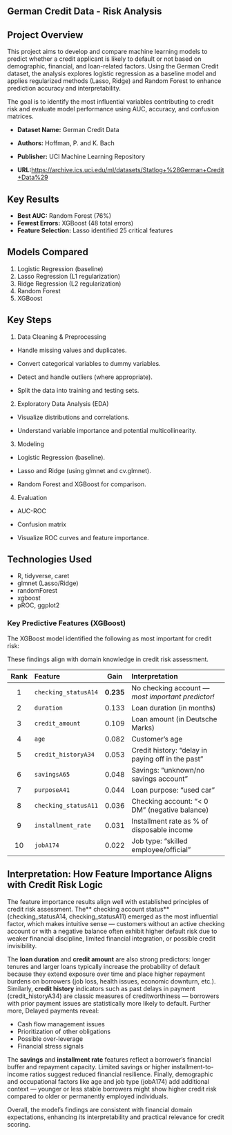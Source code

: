 ## **German Credit Data - Risk Analysis**


## Project Overview
This project aims to develop and compare machine learning models to predict whether a credit applicant is likely to default or not based on demographic, financial, and loan-related factors.
Using the German Credit dataset, the analysis explores logistic regression as a baseline model and applies regularized methods (Lasso, Ridge) and Random Forest to enhance prediction accuracy and interpretability.

The goal is to identify the most influential variables contributing to credit risk and evaluate model performance using AUC, accuracy, and confusion matrices.
- **Dataset Name:** German Credit Data

- **Authors:** Hoffman, P. and K. Bach

- **Publisher:** UCI Machine Learning Repository

- **URL:**<https://archive.ics.uci.edu/ml/datasets/Statlog+%28German+Credit+Data%29>


## Key Results
- **Best AUC:** Random Forest (76%)
- **Fewest Errors:** XGBoost (48 total errors)
- **Feature Selection:** Lasso identified 25 critical features

## Models Compared
1. Logistic Regression (baseline)
2. Lasso Regression (L1 regularization)
3. Ridge Regression (L2 regularization)
4. Random Forest
5. XGBoost

## Key Steps

1. Data Cleaning & Preprocessing

- Handle missing values and duplicates.

- Convert categorical variables to dummy variables.

- Detect and handle outliers (where appropriate).

- Split the data into training and testing sets.

2. Exploratory Data Analysis (EDA)

- Visualize distributions and correlations.

- Understand variable importance and potential multicollinearity.

3. Modeling

- Logistic Regression (baseline).

- Lasso and Ridge (using glmnet and cv.glmnet).

- Random Forest and XGBoost for comparison.

4. Evaluation

- AUC-ROC

- Confusion matrix

- Visualize ROC curves and feature importance.


## Technologies Used
- R, tidyverse, caret
- glmnet (Lasso/Ridge)
- randomForest
- xgboost
- pROC, ggplot2


### Key Predictive Features (XGBoost)

The XGBoost model identified the following as most important for credit risk:

These findings align with domain knowledge in credit risk assessment.

| Rank | Feature              |    Gain   | Interpretation                                    |
| :--: | :------------------- | :-------: | :------------------------------------------------ |
|   1  | `checking_statusA14` | **0.235** | No checking account — *most important predictor!* |
|   2  | `duration`           |   0.133   | Loan duration (in months)                         |
|   3  | `credit_amount`      |   0.109   | Loan amount (in Deutsche Marks)                   |
|   4  | `age`                |   0.082   | Customer’s age                                    |
|   5  | `credit_historyA34`  |   0.053   | Credit history: “delay in paying off in the past” |
|   6  | `savingsA65`         |   0.048   | Savings: “unknown/no savings account”             |
|   7  | `purposeA41`         |   0.044   | Loan purpose: “used car”                          |
|   8  | `checking_statusA11` |   0.036   | Checking account: “< 0 DM” (negative balance)     |
|   9  | `installment_rate`   |   0.031   | Installment rate as % of disposable income        |
|  10  | `jobA174`            |   0.022   | Job type: “skilled employee/official”             |


## Interpretation: How Feature Importance Aligns with Credit Risk Logic

The feature importance results align well with established principles of credit risk assessment. The** checking account status** (checking_statusA14, checking_statusA11) emerged as the most influential factor, which makes intuitive sense — customers without an active checking account or with a negative balance often exhibit higher default risk due to weaker financial discipline, limited financial integration, or possible credit invisibility.

The **loan duration** and **credit amount** are also strong predictors: longer tenures and larger loans typically increase the probability of default because they extend exposure over time and place higher repayment burdens on borrowers (job loss, health issues, economic downturn, etc.). Similarly, **credit history** indicators such as past delays in payment (credit_historyA34) are classic measures of creditworthiness — borrowers with prior payment issues are statistically more likely to default. Further more, Delayed payments reveal:
  - Cash flow management issues
  - Prioritization of other obligations
  - Possible over-leverage
  - Financial stress signals

The **savings** and **installment rate** features reflect a borrower’s financial buffer and repayment capacity. Limited savings or higher installment-to-income ratios suggest reduced financial resilience. Finally, demographic and occupational factors like age and job type (jobA174) add additional context — younger or less stable borrowers might show higher credit risk compared to older or permanently employed individuals.

Overall, the model’s findings are consistent with financial domain expectations, enhancing its interpretability and practical relevance for credit scoring.



